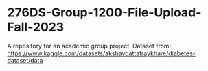 # 276DS-Group-1200-File-Upload-Fall-2023

A repository for an academic group project. 
Dataset from: https://www.kaggle.com/datasets/akshaydattatraykhare/diabetes-dataset/data
